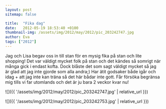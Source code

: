 ```yaml
---
layout: post
sitemap: false

title:  "Fika dag"
date:   2012-05-19 18:53:40 +0100
thumbnail-img: /assets/img/2012/may/2012/pic_203242747.jpg
author: Eva
tags: ["2012"]
---
```


Jag och Lisa begav oss in till stan för en mysig fika på stan och lite shopping! Det var väldigt mycket folk på stan och det kändes så somrigt när många gick i endast kofta. Dock blåste det som sagt väldigt mycket så jag är glad att jag inte gjorde som alla andra;) Har ätit godsaker både igår och idag + att jag inte kan träna så det här bådar inte gott. Får försöka begränsa mig tills vi far utomlands och det är ju bara 2 veckor kvar nu!

![]({{ '/assets/img/2012/may/2012/pic_203242747.jpg'  | relative_url }})

![]({{ '/assets/img/2012/may/2012/pic_203242753.jpg'  | relative_url }})


